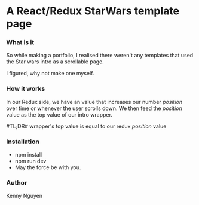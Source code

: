 # A React/Redux StarWars template page #


### What is it ###
So while making a portfolio, I realised there weren't any templates that used the Star wars intro as a scrollable page.

I figured, why not make one myself.

### How it works ###
In our Redux side, we have an value that increases our number *position* over time or whenever the user scrolls down. We then feed the *position* value as the top value of our intro wrapper.

#TL;DR# 
wrapper's top value is equal to our redux *position* value

### Installation ###
* npm install
* npm run dev
* May the force be with you.

### Author ###
Kenny Nguyen


